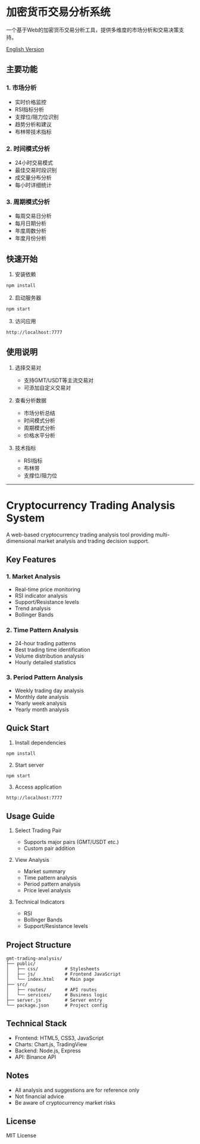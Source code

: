 # 加密货币交易分析系统

一个基于Web的加密货币交易分析工具，提供多维度的市场分析和交易决策支持。

[English Version](#cryptocurrency-trading-analysis-system)

## 主要功能

### 1. 市场分析
- 实时价格监控
- RSI指标分析
- 支撑位/阻力位识别
- 趋势分析和建议
- 布林带技术指标

### 2. 时间模式分析
- 24小时交易模式
- 最佳交易时段识别
- 成交量分布分析
- 每小时详细统计

### 3. 周期模式分析
- 每周交易日分析
- 每月日期分析
- 年度周数分析
- 年度月份分析

## 快速开始

1. 安装依赖
```bash
npm install
```

2. 启动服务器
```bash
npm start
```

3. 访问应用
```
http://localhost:7777
```

## 使用说明

1. 选择交易对
   - 支持GMT/USDT等主流交易对
   - 可添加自定义交易对

2. 查看分析数据
   - 市场分析总结
   - 时间模式分析
   - 周期模式分析
   - 价格水平分析

3. 技术指标
   - RSI指标
   - 布林带
   - 支撑位/阻力位

---

# Cryptocurrency Trading Analysis System

A web-based cryptocurrency trading analysis tool providing multi-dimensional market analysis and trading decision support.

## Key Features

### 1. Market Analysis
- Real-time price monitoring
- RSI indicator analysis
- Support/Resistance levels
- Trend analysis
- Bollinger Bands

### 2. Time Pattern Analysis
- 24-hour trading patterns
- Best trading time identification
- Volume distribution analysis
- Hourly detailed statistics

### 3. Period Pattern Analysis
- Weekly trading day analysis
- Monthly date analysis
- Yearly week analysis
- Yearly month analysis

## Quick Start

1. Install dependencies
```bash
npm install
```

2. Start server
```bash
npm start
```

3. Access application
```
http://localhost:7777
```

## Usage Guide

1. Select Trading Pair
   - Supports major pairs (GMT/USDT etc.)
   - Custom pair addition

2. View Analysis
   - Market summary
   - Time pattern analysis
   - Period pattern analysis
   - Price level analysis

3. Technical Indicators
   - RSI
   - Bollinger Bands
   - Support/Resistance levels

## Project Structure

```
gmt-trading-analysis/
├── public/
│   ├── css/          # Stylesheets
│   ├── js/           # Frontend JavaScript
│   └── index.html    # Main page
├── src/
│   ├── routes/       # API routes
│   └── services/     # Business logic
├── server.js         # Server entry
└── package.json      # Project config
```

## Technical Stack

- Frontend: HTML5, CSS3, JavaScript
- Charts: Chart.js, TradingView
- Backend: Node.js, Express
- API: Binance API

## Notes

- All analysis and suggestions are for reference only
- Not financial advice
- Be aware of cryptocurrency market risks

## License

MIT License
